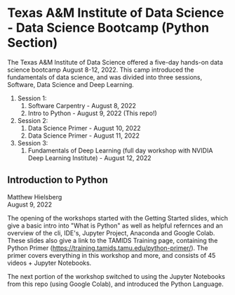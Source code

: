 # Texas A&M Institute of Data Science - Data Science Bootcamp (Python Section)

The Texas A&M Institute of Data Science offered a five-day hands-on data science bootcamp August 8-12, 2022. 
This camp introduced the fundamentals of data science, and was divided into three sessions, Software, Data Science and Deep Learning.  
1. Session 1:
    1. Software Carpentry - August 8, 2022
    2. Intro to Python - August 9, 2022 (This repo!)
2. Session 2:
    1. Data Science Primer - August 10, 2022
    2. Data Science Primer - August 11, 2022
3. Session 3:
    1. Fundamentals of Deep Learning (full day workshop with NVIDIA Deep Learning Institute) - August 12, 2022


## Introduction to Python

Matthew Hielsberg \
August 9, 2022

The opening of the workshops started with the Getting Started slides, which 
give a basic intro into "What is Python" as well as helpful refernces and an 
overview of the cli, IDE's, Jupyter Project, Anaconda and Google Colab.
These slides also give a link to the TAMIDS Training page, containing the
Python Primer (https://training.tamids.tamu.edu/python-primer/).  The primer
covers everything in this workshop and more, and consists of 45 videos + 
Jupyter Notebooks.  

The next portion of the workshop switched to using the Jupyter Notebooks from
this repo (using Google Colab), and introduced the Python Language.  

